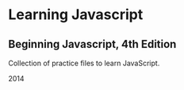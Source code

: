 Learning Javascript
===================

Beginning Javascript, 4th Edition
---------------------------------

Collection of practice files to learn JavaScript.

2014
